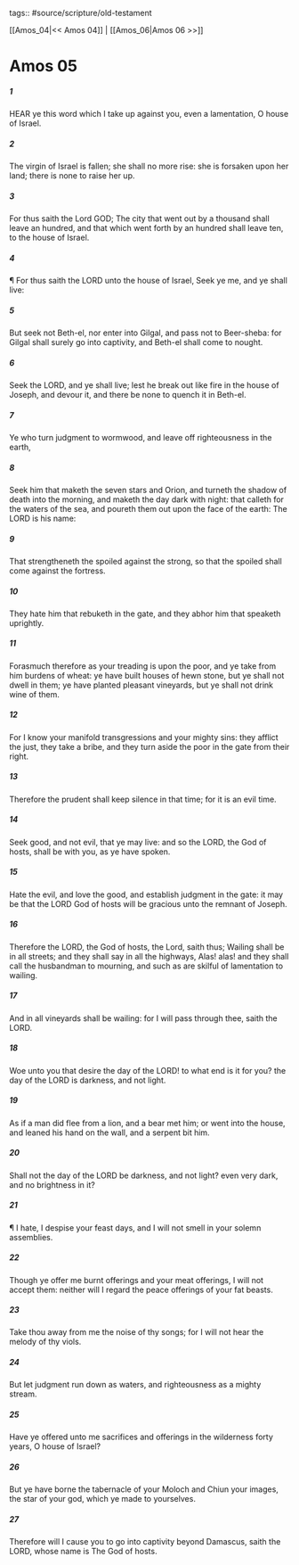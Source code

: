 tags:: #source/scripture/old-testament

[[Amos_04|<< Amos 04]] | [[Amos_06|Amos 06 >>]]

# Amos 05

##### 1

HEAR ye this word which I take up against you, even a lamentation, O house of Israel.

##### 2

The virgin of Israel is fallen; she shall no more rise: she is forsaken upon her land; there is none to raise her up.

##### 3

For thus saith the Lord GOD; The city that went out by a thousand shall leave an hundred, and that which went forth by an hundred shall leave ten, to the house of Israel.

##### 4

¶ For thus saith the LORD unto the house of Israel, Seek ye me, and ye shall live:

##### 5

But seek not Beth-el, nor enter into Gilgal, and pass not to Beer-sheba: for Gilgal shall surely go into captivity, and Beth-el shall come to nought.

##### 6

Seek the LORD, and ye shall live; lest he break out like fire in the house of Joseph, and devour it, and there be none to quench it in Beth-el.

##### 7

Ye who turn judgment to wormwood, and leave off righteousness in the earth,

##### 8

Seek him that maketh the seven stars and Orion, and turneth the shadow of death into the morning, and maketh the day dark with night: that calleth for the waters of the sea, and poureth them out upon the face of the earth: The LORD is his name:

##### 9

That strengtheneth the spoiled against the strong, so that the spoiled shall come against the fortress.

##### 10

They hate him that rebuketh in the gate, and they abhor him that speaketh uprightly.

##### 11

Forasmuch therefore as your treading is upon the poor, and ye take from him burdens of wheat: ye have built houses of hewn stone, but ye shall not dwell in them; ye have planted pleasant vineyards, but ye shall not drink wine of them.

##### 12

For I know your manifold transgressions and your mighty sins: they afflict the just, they take a bribe, and they turn aside the poor in the gate from their right.

##### 13

Therefore the prudent shall keep silence in that time; for it is an evil time.

##### 14

Seek good, and not evil, that ye may live: and so the LORD, the God of hosts, shall be with you, as ye have spoken.

##### 15

Hate the evil, and love the good, and establish judgment in the gate: it may be that the LORD God of hosts will be gracious unto the remnant of Joseph.

##### 16

Therefore the LORD, the God of hosts, the Lord, saith thus; Wailing shall be in all streets; and they shall say in all the highways, Alas! alas! and they shall call the husbandman to mourning, and such as are skilful of lamentation to wailing.

##### 17

And in all vineyards shall be wailing: for I will pass through thee, saith the LORD.

##### 18

Woe unto you that desire the day of the LORD! to what end is it for you? the day of the LORD is darkness, and not light.

##### 19

As if a man did flee from a lion, and a bear met him; or went into the house, and leaned his hand on the wall, and a serpent bit him.

##### 20

Shall not the day of the LORD be darkness, and not light? even very dark, and no brightness in it?

##### 21

¶ I hate, I despise your feast days, and I will not smell in your solemn assemblies.

##### 22

Though ye offer me burnt offerings and your meat offerings, I will not accept them: neither will I regard the peace offerings of your fat beasts.

##### 23

Take thou away from me the noise of thy songs; for I will not hear the melody of thy viols.

##### 24

But let judgment run down as waters, and righteousness as a mighty stream.

##### 25

Have ye offered unto me sacrifices and offerings in the wilderness forty years, O house of Israel?

##### 26

But ye have borne the tabernacle of your Moloch and Chiun your images, the star of your god, which ye made to yourselves.

##### 27

Therefore will I cause you to go into captivity beyond Damascus, saith the LORD, whose name is The God of hosts.
